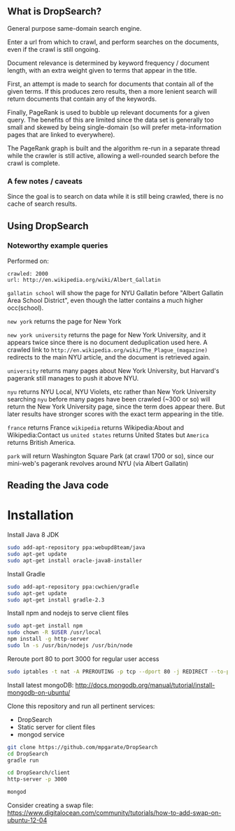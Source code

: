 ## What is DropSearch?

General purpose same-domain search engine. 

Enter a url from which to crawl, and perform searches on the documents, even if the crawl is still ongoing. 

Document relevance is determined by keyword frequency / document length, with an extra weight given to terms that appear in the title. 

First, an attempt is made to search for documents that contain all of the given terms. If this produces zero results, then a more lenient search will return documents that contain any of the keywords. 

Finally, PageRank is used to bubble up relevant documents for a given query. The benefits of this are limited since the data set is generally too small and skewed by being single-domain (so will prefer meta-information pages that are linked to everywhere). 

The PageRank graph is built and the algorithm re-run in a separate thread while the crawler is still active, allowing a well-rounded search before the crawl is complete. 

### A few notes / caveats

Since the goal is to search on data while it is still being crawled, there is no cache of search results. 



## Using DropSearch

### Noteworthy example queries

Performed on:
```
crawled: 2000
url: http://en.wikipedia.org/wiki/Albert_Gallatin
```


```gallatin school``` will show the page for NYU Gallatin before "Albert Gallatin Area School District", even though the latter contains a much higher occ(school). 

```new york``` returns the page for New York

```new york university``` returns the page for New York University, and it appears twice since there is no document deduplication used here. A crawled link to ```http://en.wikipedia.org/wiki/The_Plague_(magazine)``` redirects to the main NYU article, and the document is retrieved again. 

```university``` returns many pages about New York University, but Harvard's pagerank still manages to push it above NYU. 

```nyu``` returns NYU Local, NYU Violets, etc rather than New York University
searching ```nyu``` before many pages have been crawled (~300 or so) will return the New York University page, since the term does appear there. But later results have stronger scores with the exact term appearing in the title. 

```france``` returns France
```wikipedia``` returns Wikipedia:About and Wikipedia:Contact us
```united states``` returns United States but ```America``` returns British America. 

```park``` will return Washington Square Park (at crawl 1700 or so), since our mini-web's pagerank revolves around NYU (via Albert Gallatin)

## Reading the Java code


# Installation
Install Java 8 JDK
```sh
sudo add-apt-repository ppa:webupd8team/java
sudo apt-get update
sudo apt-get install oracle-java8-installer
```
Install Gradle
```sh
sudo add-apt-repository ppa:cwchien/gradle
sudo apt-get update
sudo apt-get install gradle-2.3
```
Install npm and nodejs to serve client files
```sh
sudo apt-get install npm
sudo chown -R $USER /usr/local
npm install -g http-server
sudo ln -s /usr/bin/nodejs /usr/bin/node
```
Reroute port 80 to port 3000 for regular user access
```sh
sudo iptables -t nat -A PREROUTING -p tcp --dport 80 -j REDIRECT --to-port 3000
```
Install latest mongoDB: http://docs.mongodb.org/manual/tutorial/install-mongodb-on-ubuntu/

Clone this repository and run all pertinent services:

- DropSearch
- Static server for client files
- mongod service

```sh
git clone https://github.com/mpgarate/DropSearch
cd DropSearch
gradle run
```
```sh
cd DropSearch/client
http-server -p 3000
```
```sh
mongod
```

Consider creating a swap file:
https://www.digitalocean.com/community/tutorials/how-to-add-swap-on-ubuntu-12-04

